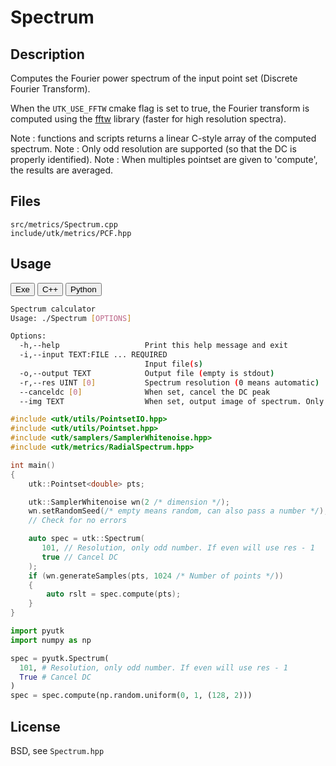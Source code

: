 # Spectrum

## Description



Computes the Fourier power spectrum of the input point set (Discrete Fourier Transform). 

When the `UTK_USE_FFTW` cmake flag is set to true, the Fourier transform is computed using the [fftw](https://www.fftw.org) library (faster for high resolution spectra).

Note : functions and scripts returns a linear C-style array of the computed spectrum. 
Note : Only odd resolution are supported (so that the DC is properly identified). 
Note : When multiples pointset are given to 'compute', the results are averaged.
## Files

```
src/metrics/Spectrum.cpp  
include/utk/metrics/PCF.hpp
```

## Usage

<button class="tablink exebutton" onclick="openCode('exe', this)" markdown="1">Exe</button> 
<button class="tablink cppbutton" onclick="openCode('cpp', this)" markdown="1">C++</button> 
<button class="tablink pybutton" onclick="openCode('py', this)" markdown="1">Python</button> 
<br/>
  

<div class="exe tabcontent">

```bash
Spectrum calculator
Usage: ./Spectrum [OPTIONS]

Options:
  -h,--help                   Print this help message and exit
  -i,--input TEXT:FILE ... REQUIRED
                              Input file(s)
  -o,--output TEXT            Output file (empty is stdout)
  -r,--res UINT [0]           Spectrum resolution (0 means automatic)
  --canceldc [0]              When set, cancel the DC peak
  --img TEXT                  When set, output image of spectrum. Only available in 2D.
```

</div>

<div class="cpp tabcontent">

```  cpp
#include <utk/utils/PointsetIO.hpp>
#include <utk/utils/Pointset.hpp>
#include <utk/samplers/SamplerWhitenoise.hpp>
#include <utk/metrics/RadialSpectrum.hpp>

int main()
{
    utk::Pointset<double> pts;

    utk::SamplerWhitenoise wn(2 /* dimension */);
    wn.setRandomSeed(/* empty means random, can also pass a number */);
    // Check for no errors

    auto spec = utk::Spectrum(
       101, // Resolution, only odd number. If even will use res - 1
       true // Cancel DC
    );
    if (wn.generateSamples(pts, 1024 /* Number of points */))
    {
        auto rslt = spec.compute(pts);
    }
}
```  

</div>

<div class="py tabcontent">

``` python
import pyutk
import numpy as np

spec = pyutk.Spectrum(
  101, # Resolution, only odd number. If even will use res - 1
  True # Cancel DC
)
spec = spec.compute(np.random.uniform(0, 1, (128, 2)))
```  

</div>

## License

BSD, see `Spectrum.hpp`